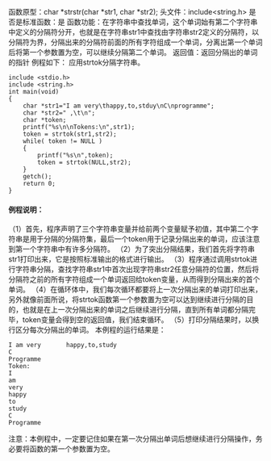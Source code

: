 函数原型：char *strstr(char *str1, char *str2); 
头文件：include<string.h>
是否是标准函数：是
函数功能：在字符串中查找单词，这个单词始有第二个字符串中定义的分隔符分开，也就是在字符串str1中查找由字符串str2定义的分隔符，以分隔符为界，分隔出来的分隔符前面的所有字符组成一个单词，分离出第一个单词后将第一个参数置为空，可以继续分隔第二个单词。
返回值：返回分隔出的单词的指针
例程如下： 应用strtok分隔字符串。
```  
include <stdio.h> 
include <string.h>
int main(void) 
{ 
    char *str1="I am very\thappy,to,stduy\nC\nprogramme";
    char *str2=" ,\t\n";
    char *token;
    printf("%s\n\nTokens:\n",str1);
    token = strtok(str1,str2);
    while( token != NULL )
    {
        printf("%s\n",token);
        token = strtok(NULL,str2);
    }
    getch();
    return 0;
}
```
#### 例程说明：
（1）首先，程序声明了三个字符串变量并给前两个变量赋予初值，其中第二个字符串是用于分隔的分隔符集，最后一个token用于记录分隔出来的单词，应该注意到第一个字符串中有许多分隔符。
（2）为了突出分隔结果，我们首先将字符串str1打印出来，它是按照标准输出的格式进行输出。
（3）程序通过调用strtok进行字符串分隔，查找字符串str1中首次出现字符串str2任意分隔符的位置，然后将分隔符之前的所有字符组成一个单词返回给token变量，从而得到分隔出来的首个单词。
（4）在循环体中，我们每次循环都要将上一次分隔出来的单词打印出来，另外就像前面所说，将strtok函数第一个参数置为空可以达到继续进行分隔的目的，也就是在上一次分隔出来的单词之后继续进行分隔，直到所有单词都分隔完毕，token变量会得到空的返回值，我们结束循环。
（5）打印分隔结果时，以换行区分每次分隔出的单词。
本例程的运行结果是：
```  
I am very		happy,to,study
C
Programme
Token:
I
am
very
happy
to
study
C
Programme
```
注意：本例程中，一定要记住如果在第一次分隔出单词后想继续进行分隔操作，务必要将函数的第一个参数置为空。